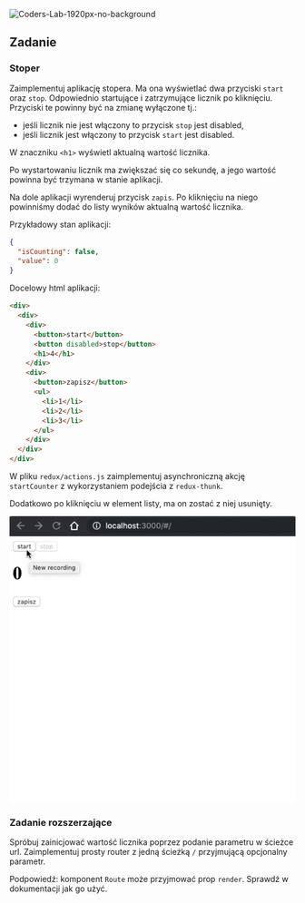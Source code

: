 ![Coders-Lab-1920px-no-background](https://user-images.githubusercontent.com/30623667/104709394-2cabee80-571f-11eb-9518-ea6a794e558e.png)


## Zadanie

### Stoper

Zaimplementuj aplikację stopera. Ma ona wyświetlać dwa przyciski `start` oraz `stop`. Odpowiednio startujące i zatrzymujące licznik po kliknięciu.
Przyciski te powinny być na zmianę wyłączone tj.:

- jeśli licznik nie jest włączony to przycisk `stop` jest disabled,
- jeśli licznik jest włączony to przycisk `start` jest disabled.

W znaczniku `<h1>` wyświetl aktualną wartość licznika.

Po wystartowaniu licznik ma zwiększać się co sekundę, a jego wartość powinna być trzymana w stanie aplikacji.

Na dole aplikacji wyrenderuj przycisk `zapis`. Po kliknięciu na niego powinniśmy dodać do listy wyników aktualną wartość licznika.

Przykładowy stan aplikacji:

```json
{
  "isCounting": false,
  "value": 0
}
```

Docelowy html aplikacji:

```html
<div>
  <div>
    <div>
      <button>start</button>
      <button disabled>stop</button>
      <h1>4</h1>
    </div>
    <div>
      <button>zapisz</button>
      <ul>
        <li>1</li>
        <li>2</li>
        <li>3</li>
      </ul>
    </div>
  </div>
</div>
```

W pliku `redux/actions.js` zaimplementuj asynchroniczną akcję `startCounter` z wykorzystaniem podejścia z `redux-thunk`.

Dodatkowo po kliknięciu w element listy, ma on zostać z niej usunięty.

![App](images/app.gif)

### Zadanie rozszerzające

Spróbuj zainicjować wartość licznika poprzez podanie parametru w ścieżce url. Zaimplementuj prosty router z jedną ścieżką `/` przyjmującą opcjonalny parametr.

Podpowiedź: komponent `Route` może przyjmować prop `render`. Sprawdź w dokumentacji jak go użyć.
